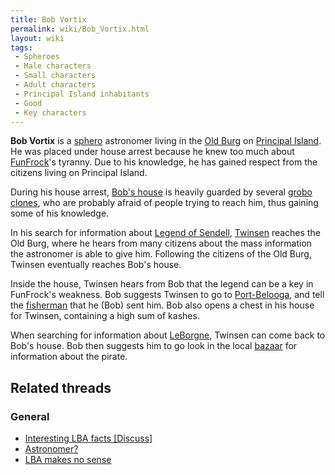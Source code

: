 ```yaml
---
title: Bob Vortix
permalink: wiki/Bob_Vortix.html
layout: wiki
tags:
 - Spheroes
 - Male characters
 - Small characters
 - Adult characters
 - Principal Island inhabitants
 - Good
 - Key characters
---
```


**Bob Vortix** is a [sphero](sphero "wikilink") astronomer living in the
[Old Burg](Old_Burg "wikilink") on [Principal
Island](Principal_Island "wikilink"). He was placed under house arrest
because he knew too much about [FunFrock](FunFrock "wikilink")'s
tyranny. Due to his knowledge, he has gained respect from the citizens
living on Principal Island.

During his house arrest, [Bob's house](Bob_Vortix's_house "wikilink") is
heavily guarded by several [grobo clones](grobo_clone "wikilink"), who
are probably afraid of people trying to reach him, thus gaining some of
his knowledge.

In his search for information about [Legend of
Sendell](Legend_of_Sendell "wikilink"), [Twinsen](Twinsen "wikilink")
reaches the Old Burg, where he hears from many citizens about the mass
information the astronomer is able to give him. Following the citizens
of the Old Burg, Twinsen eventually reaches Bob's house.

Inside the house, Twinsen hears from Bob that the legend can be a key in
FunFrock's weakness. Bob suggests Twinsen to go to
[Port-Belooga](Port-Belooga "wikilink"), and tell the
[fisherman](fisherman "wikilink") that he (Bob) sent him. Bob also opens
a chest in his house for Twinsen, containing a high sum of kashes.

When searching for information about [LeBorgne](LeBorgne "wikilink"),
Twinsen can come back to Bob's house. Bob then suggests him to go look
in the local [bazaar](Principal_Island_bazaar "wikilink") for
information about the pirate.

## Related threads

### General

- [Interesting LBA facts
  \[Discuss\]](https://forum.magicball.net/showthread.php?t=10195)
- [Astronomer?](https://forum.magicball.net/showthread.php?t=7543)
- [LBA makes no
  sense](https://forum.magicball.net/showthread.php?t=6811)
